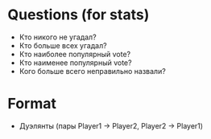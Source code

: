 # Questions (for stats)

 * Кто никого не угадал?
 * Кто больше всех угадал?
 * Кто наиболее популярный vote?
 * Кто наименее популярный vote?
 * Кого больше всего неправильно назвали?
   
# Format
 * Дуэлянты (пары  Player1 -> Player2, Player2 -> Player1)
